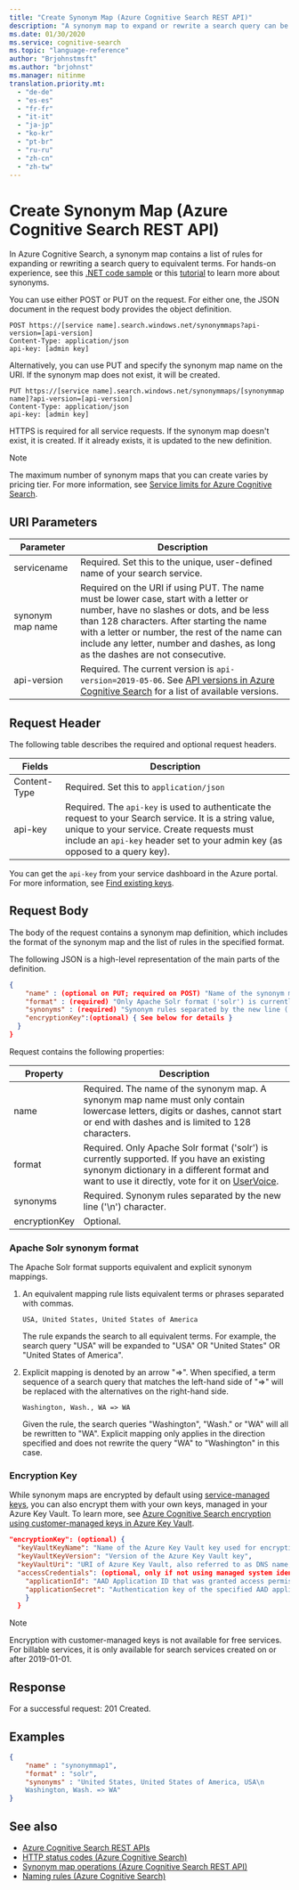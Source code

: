```yaml
---
title: "Create Synonym Map (Azure Cognitive Search REST API)"
description: "A synonym map to expand or rewrite a search query can be created using REST API in Azure Cognitive Search."
ms.date: 01/30/2020
ms.service: cognitive-search
ms.topic: "language-reference"
author: "Brjohnstmsft"
ms.author: "brjohnst"
ms.manager: nitinme
translation.priority.mt:
  - "de-de"
  - "es-es"
  - "fr-fr"
  - "it-it"
  - "ja-jp"
  - "ko-kr"
  - "pt-br"
  - "ru-ru"
  - "zh-cn"
  - "zh-tw"
---
```

# Create Synonym Map (Azure Cognitive Search REST API)

In Azure Cognitive Search, a synonym map contains a list of rules for expanding or rewriting a search query to equivalent terms. For hands-on experience, see this [.NET code sample](https://github.com/Azure-Samples/search-dotnet-getting-started/tree/master/DotNetHowToSynonyms) or this [tutorial](https://docs.microsoft.com/azure/search/search-synonyms-tutorial-sdk) to learn more about synonyms.

You can use either POST or PUT on the request. For either one, the JSON document in the request body provides the object definition.

```  
POST https://[service name].search.windows.net/synonymmaps?api-version=[api-version]      
Content-Type: application/json  
api-key: [admin key]  
```  

Alternatively, you can use PUT and specify the synonym map name on the URI. If the synonym map does not exist, it will be created.  

```  
PUT https://[service name].search.windows.net/synonymmaps/[synonymmap name]?api-version=[api-version]  
Content-Type: application/json  
api-key: [admin key]  
```  

 HTTPS is required for all service requests. If the synonym map doesn't exist, it is created. If it already exists, it is updated to the new definition.

 > [!NOTE]  
>  The maximum number of synonym maps that you can create varies by pricing tier. For more information, see [Service limits for Azure Cognitive Search](https://azure.microsoft.com/documentation/articles/search-limits-quotas-capacity/).  

## URI Parameters

| Parameter	  | Description  | 
|-------------|--------------|
| servicename | Required. Set this to the unique, user-defined name of your search service. |
| synonym map name  | Required on the URI if using PUT. The name must be lower case, start with a letter or number, have no slashes or dots, and be less than 128 characters. After starting the name with a letter or number, the rest of the name can include any letter, number and dashes, as long as the dashes are not consecutive. |
| api-version | Required. The current version is `api-version=2019-05-06`. See [API versions in Azure Cognitive Search](https://docs.microsoft.com/azure/search/search-api-versions) for a list of available versions.|

## Request Header 
 The following table describes the required and optional request headers.  

|Fields              |Description      |  
|--------------------|-----------------|  
|Content-Type|Required. Set this to `application/json`|  
|api-key|Required. The `api-key` is used to authenticate the request to your Search service. It is a string value, unique to your service. Create requests must include an `api-key` header set to your admin key (as opposed to a query key).|  

You can get the `api-key` from your service dashboard in the Azure portal. For more information, see [Find existing keys](https://docs.microsoft.com/azure/search/search-security-api-keys#find-existing-keys).   

## Request Body
 The body of the request contains a synonym map definition, which includes the format of the synonym map and the list of rules in the specified format.

The following JSON is a high-level representation of the main parts of the definition.

```json
{   
    "name" : (optional on PUT; required on POST) "Name of the synonym map",  
    "format" : (required) "Only Apache Solr format ('solr') is currently supported.",
    "synonyms" : (required) "Synonym rules separated by the new line ('\n') character.",
    "encryptionKey":(optional) { See below for details }
  } 
}  
```  

 Request contains the following properties:  

|Property|Description|  
|--------------|-----------------|  
|name|Required. The name of the synonym map. A synonym map name must only contain lowercase letters, digits or dashes, cannot start or end with dashes and is limited to 128 characters.|  
|format|Required. Only Apache Solr format ('solr') is currently supported. If you have an existing synonym dictionary in a different format and want to use it directly, vote for it on [UserVoice](https://feedback.azure.com/forums/263029-azure-search).|  
|synonyms|Required. Synonym rules separated by the new line ('\n') character.|
|encryptionKey|Optional. |


### Apache Solr synonym format

  The Apache Solr format supports equivalent and explicit synonym mappings.

  1. An equivalent mapping rule lists equivalent terms or phrases separated with commas.

     ```
     USA, United States, United States of America
     ```
  
     The rule expands the search to all equivalent terms. For example, the search query "USA" will be expanded to "USA" OR "United States" OR "United States of America".

  2. Explicit mapping is denoted by an arrow "=>". When specified, a term sequence of a search query that matches the left-hand side of "=>" will be replaced with the alternatives on the right-hand side.
  
     ```
     Washington, Wash., WA => WA
     ```

     Given the rule, the search queries "Washington", "Wash." or "WA" will all be rewritten to "WA". Explicit mapping only applies in the direction specified and does not rewrite the query "WA" to "Washington" in this case.

###  <a name="bkmk_encryption"> Encryption Key  </a>

While synonym maps are encrypted by default using [service-managed keys](https://docs.microsoft.com/azure/security/azure-security-encryption-atrest#data-encryption-models), you can also encrypt them with your own keys, managed in your Azure Key Vault. To learn more, see [Azure Cognitive Search encryption using customer-managed keys in Azure Key Vault](https://docs.microsoft.com/azure/search/search-security-manage-encryption-keys).

```json
"encryptionKey": (optional) { 
  "keyVaultKeyName": "Name of the Azure Key Vault key used for encryption",
  "keyVaultKeyVersion": "Version of the Azure Key Vault key",
  "keyVaultUri": "URI of Azure Key Vault, also referred to as DNS name, that provides the key. An example URI might be https://my-keyvault-name.vault.azure.net",
  "accessCredentials": (optional, only if not using managed system identity) {
    "applicationId": "AAD Application ID that was granted access permissions to your specified Azure Key Vault",
    "applicationSecret": "Authentication key of the specified AAD application)"
    }
  }
```

> [!NOTE]
> Encryption with customer-managed keys is not available for free services. For billable services, it is only available for search services created on or after 2019-01-01.

## Response  
 For a successful request: 201 Created.  

 ## <a name="example-request"> Examples  </a>

```json
{   
    "name" : "synonymmap1",  
    "format" : "solr",  
    "synonyms" : "United States, United States of America, USA\n
    Washington, Wash. => WA"
}  
```  

## See also  

+ [Azure Cognitive Search REST APIs](index.md)   
+ [HTTP status codes &#40;Azure Cognitive Search&#41;](http-status-codes.md)   
+ [Synonym map operations &#40;Azure Cognitive Search REST API&#41;](synonym-map-operations.md)   
+ [Naming rules &#40;Azure Cognitive Search&#41;](naming-rules.md)   
